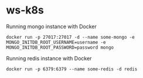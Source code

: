 # ws-k8s

Running mongo instance with Docker

```
docker run -p 27017:27017 -d --name some-mongo -e MONGO_INITDB_ROOT_USERNAME=username -e MONGO_INITDB_ROOT_PASSWORD=password mongo
```
Running redis instance with Docker
```
docker run -p 6379:6379 --name some-redis -d redis
```
